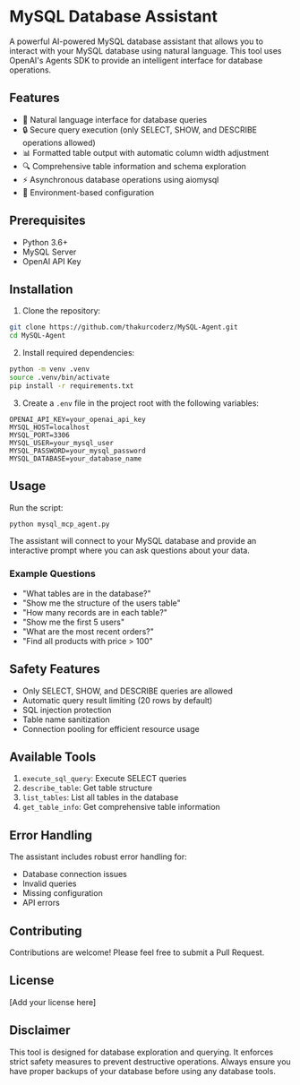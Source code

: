 # MySQL Database Assistant

A powerful AI-powered MySQL database assistant that allows you to interact with your MySQL database using natural language. This tool uses OpenAI's Agents SDK to provide an intelligent interface for database operations.

## Features

- 🤖 Natural language interface for database queries
- 🔒 Secure query execution (only SELECT, SHOW, and DESCRIBE operations allowed)
- 📊 Formatted table output with automatic column width adjustment
- 🔍 Comprehensive table information and schema exploration
- ⚡ Asynchronous database operations using aiomysql
- 🔐 Environment-based configuration

## Prerequisites

- Python 3.6+
- MySQL Server
- OpenAI API Key

## Installation

1. Clone the repository:
```bash
git clone https://github.com/thakurcoderz/MySQL-Agent.git
cd MySQL-Agent
```

2. Install required dependencies:
```bash
python -m venv .venv
source .venv/bin/activate
pip install -r requirements.txt
```

3. Create a `.env` file in the project root with the following variables:
```env
OPENAI_API_KEY=your_openai_api_key
MYSQL_HOST=localhost
MYSQL_PORT=3306
MYSQL_USER=your_mysql_user
MYSQL_PASSWORD=your_mysql_password
MYSQL_DATABASE=your_database_name
```

## Usage

Run the script:
```bash
python mysql_mcp_agent.py
```

The assistant will connect to your MySQL database and provide an interactive prompt where you can ask questions about your data.

### Example Questions

- "What tables are in the database?"
- "Show me the structure of the users table"
- "How many records are in each table?"
- "Show me the first 5 users"
- "What are the most recent orders?"
- "Find all products with price > 100"

## Safety Features

- Only SELECT, SHOW, and DESCRIBE queries are allowed
- Automatic query result limiting (20 rows by default)
- SQL injection protection
- Table name sanitization
- Connection pooling for efficient resource usage

## Available Tools

1. `execute_sql_query`: Execute SELECT queries
2. `describe_table`: Get table structure
3. `list_tables`: List all tables in the database
4. `get_table_info`: Get comprehensive table information

## Error Handling

The assistant includes robust error handling for:
- Database connection issues
- Invalid queries
- Missing configuration
- API errors

## Contributing

Contributions are welcome! Please feel free to submit a Pull Request.

## License

[Add your license here]

## Disclaimer

This tool is designed for database exploration and querying. It enforces strict safety measures to prevent destructive operations. Always ensure you have proper backups of your database before using any database tools. 